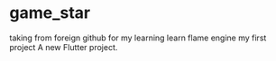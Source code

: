 # game_star
taking from foreign github for my learning
learn flame engine my first project
A new Flutter project.
